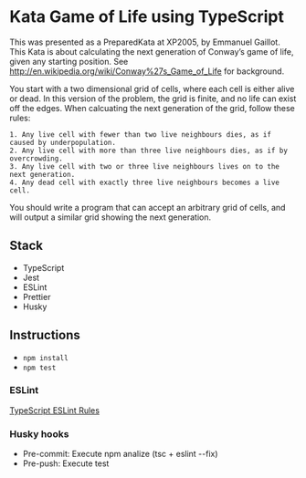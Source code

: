 # Kata Game of Life using TypeScript
This was presented as a PreparedKata at XP2005, by Emmanuel Gaillot. This Kata is about calculating the next generation
of Conway’s game of life, given any starting position. See http://en.wikipedia.org/wiki/Conway%27s_Game_of_Life for 
background.

You start with a two dimensional grid of cells, where each cell is either alive or dead. In this version of the problem,
the grid is finite, and no life can exist off the edges. When calcuating the next generation of the grid, follow these 
rules:
```
1. Any live cell with fewer than two live neighbours dies, as if caused by underpopulation.
2. Any live cell with more than three live neighbours dies, as if by overcrowding.
3. Any live cell with two or three live neighbours lives on to the next generation.
4. Any dead cell with exactly three live neighbours becomes a live cell.
```

You should write a program that can accept an arbitrary grid of cells, and will output a similar grid showing the next 
generation.

## Stack
* TypeScript
* Jest
* ESLint
* Prettier
* Husky

## Instructions
* `npm install`
* `npm test`

### ESLint
[TypeScript ESLint Rules](https://github.com/typescript-eslint/typescript-eslint/tree/master/packages/eslint-plugin)

### Husky hooks
* Pre-commit: Execute npm analize (tsc + eslint --fix)
* Pre-push: Execute test
